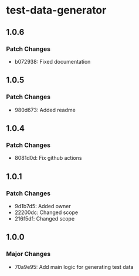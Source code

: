# test-data-generator

## 1.0.6

### Patch Changes

- b072938: Fixed documentation

## 1.0.5

### Patch Changes

- 980d673: Added readme

## 1.0.4

### Patch Changes

- 8081d0d: Fix github actions

## 1.0.1

### Patch Changes

- 9d1b7d5: Added owner
- 22200dc: Changed scope
- 216f5df: Changed scope

## 1.0.0

### Major Changes

- 70a9e95: Add main logic for generating test data
